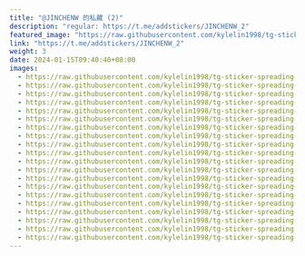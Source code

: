 ```yaml
---
title: "@JINCHENW 的私藏 (2)"
description: "regular: https://t.me/addstickers/JINCHENW_2"
featured_image: "https://raw.githubusercontent.com/kylelin1998/tg-sticker-spreading-worldwide-images/main/img/fb93008d-1d6e-4906-a822-0ac45ab336a0.jpg"
link: "https://t.me/addstickers/JINCHENW_2"
weight: 3
date: 2024-01-15T09:40:40+08:00
images:
  - https://raw.githubusercontent.com/kylelin1998/tg-sticker-spreading-worldwide-images/main/img/fb93008d-1d6e-4906-a822-0ac45ab336a0.jpg
  - https://raw.githubusercontent.com/kylelin1998/tg-sticker-spreading-worldwide-images/main/img/6d329803-e506-41e0-9552-5f46b9435bb2.jpg
  - https://raw.githubusercontent.com/kylelin1998/tg-sticker-spreading-worldwide-images/main/img/d013f6b4-ed0c-4367-9e9a-a93d733d0c79.jpg
  - https://raw.githubusercontent.com/kylelin1998/tg-sticker-spreading-worldwide-images/main/img/2849638d-2599-4781-ad3a-a85c17984c59.jpg
  - https://raw.githubusercontent.com/kylelin1998/tg-sticker-spreading-worldwide-images/main/img/1fb5ea89-dc18-46ae-8d20-4b23e530c2ec.jpg
  - https://raw.githubusercontent.com/kylelin1998/tg-sticker-spreading-worldwide-images/main/img/6c7a9be3-d4d0-4ebd-9509-e59f49ff6d05.jpg
  - https://raw.githubusercontent.com/kylelin1998/tg-sticker-spreading-worldwide-images/main/img/0412ff9e-7214-4fc6-a369-c68a2bd5570d.jpg
  - https://raw.githubusercontent.com/kylelin1998/tg-sticker-spreading-worldwide-images/main/img/6f8fb7b9-25da-4208-9b4c-e51cca79a6d5.jpg
  - https://raw.githubusercontent.com/kylelin1998/tg-sticker-spreading-worldwide-images/main/img/fc6beb07-e7b0-49d6-b035-4ed4861b0814.jpg
  - https://raw.githubusercontent.com/kylelin1998/tg-sticker-spreading-worldwide-images/main/img/d8667c44-dec8-42d9-a4cd-5ec2946fb5d3.jpg
  - https://raw.githubusercontent.com/kylelin1998/tg-sticker-spreading-worldwide-images/main/img/b59656a1-ce30-42a1-b647-6b8e8b06d4da.jpg
  - https://raw.githubusercontent.com/kylelin1998/tg-sticker-spreading-worldwide-images/main/img/83de3c8c-49ce-4ec9-9e03-42232cdcdbf2.jpg
  - https://raw.githubusercontent.com/kylelin1998/tg-sticker-spreading-worldwide-images/main/img/62a8b65f-f638-452a-9c19-c9fad634cf64.jpg
  - https://raw.githubusercontent.com/kylelin1998/tg-sticker-spreading-worldwide-images/main/img/12e505c5-db28-42f3-97ff-f8c727dafd95.jpg
  - https://raw.githubusercontent.com/kylelin1998/tg-sticker-spreading-worldwide-images/main/img/b166173c-4eef-4b1f-8829-a92ada654150.jpg
  - https://raw.githubusercontent.com/kylelin1998/tg-sticker-spreading-worldwide-images/main/img/a4d61dd6-a0fa-4118-8444-e9e1ff12f812.jpg
  - https://raw.githubusercontent.com/kylelin1998/tg-sticker-spreading-worldwide-images/main/img/48cdcc5c-759f-4692-b39a-eeeafe696b9c.jpg
  - https://raw.githubusercontent.com/kylelin1998/tg-sticker-spreading-worldwide-images/main/img/3ec9173b-42df-437a-9e25-7f6f2e56e8f9.jpg
  - https://raw.githubusercontent.com/kylelin1998/tg-sticker-spreading-worldwide-images/main/img/fb2dcdbe-1e75-4eb1-a435-4a2a7e188843.jpg
  - https://raw.githubusercontent.com/kylelin1998/tg-sticker-spreading-worldwide-images/main/img/89cb7ae3-9e26-45ed-9e6f-8f636b90246f.jpg
---
```

